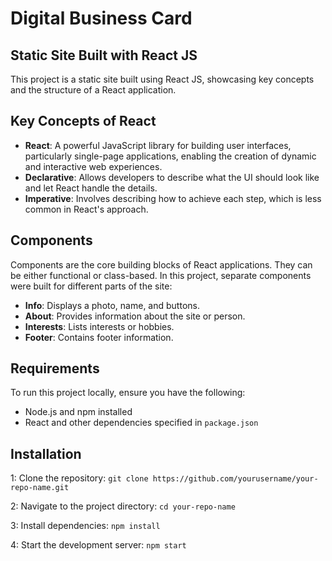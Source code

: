 
# Digital Business Card

## Static Site Built with React JS

This project is a static site built using React JS, showcasing key concepts and the structure of a React application.

## Key Concepts of React

- **React**: A powerful JavaScript library for building user interfaces, particularly single-page applications, enabling the creation of dynamic and interactive web experiences.
- **Declarative**: Allows developers to describe what the UI should look like and let React handle the details.
- **Imperative**: Involves describing how to achieve each step, which is less common in React's approach.

## Components

Components are the core building blocks of React applications. They can be either functional or class-based. In this project, separate components were built for different parts of the site:

- **Info**: Displays a photo, name, and buttons.
- **About**: Provides information about the site or person.
- **Interests**: Lists interests or hobbies.
- **Footer**: Contains footer information.

## Requirements

To run this project locally, ensure you have the following:

- Node.js and npm installed
- React and other dependencies specified in `package.json`

## Installation
1: Clone the repository:
   `git clone https://github.com/yourusername/your-repo-name.git`

2: Navigate to the project directory: `cd your-repo-name`

3: Install dependencies: `npm install`

4: Start the development server: `npm start`


